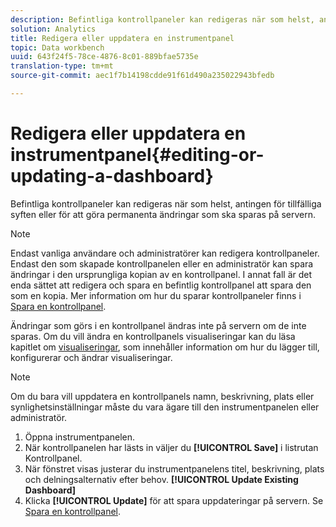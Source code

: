 ```yaml
---
description: Befintliga kontrollpaneler kan redigeras när som helst, antingen för tillfälliga syften eller för att göra permanenta ändringar som ska sparas på servern.
solution: Analytics
title: Redigera eller uppdatera en instrumentpanel
topic: Data workbench
uuid: 643f24f5-78ce-4876-8c01-889bfae5735e
translation-type: tm+mt
source-git-commit: aec1f7b14198cdde91f61d490a235022943bfedb

---
```



# Redigera eller uppdatera en instrumentpanel{#editing-or-updating-a-dashboard}

Befintliga kontrollpaneler kan redigeras när som helst, antingen för tillfälliga syften eller för att göra permanenta ändringar som ska sparas på servern.

>[!NOTE]
>
>Endast vanliga användare och administratörer kan redigera kontrollpaneler. Endast den som skapade kontrollpanelen eller en administratör kan spara ändringar i den ursprungliga kopian av en kontrollpanel. I annat fall är det enda sättet att redigera och spara en befintlig kontrollpanel att spara den som en kopia. Mer information om hur du sparar kontrollpaneler finns i [Spara en kontrollpanel](../../../home/c-adobe-data-workbench-dashboard/c-dashboards/t-saving-a-dashboard.md#task-4132cf487bc640149c91afd0b7b0701e).

Ändringar som görs i en kontrollpanel ändras inte på servern om de inte sparas. Om du vill ändra en kontrollpanels visualiseringar kan du läsa kapitlet om [visualiseringar](../../../home/c-adobe-data-workbench-dashboard/c-visualizations/c-visualizations.md#concept-426ed20f270f4be48ecc3574f3078d8e), som innehåller information om hur du lägger till, konfigurerar och ändrar visualiseringar.

>[!NOTE]
>
>Om du bara vill uppdatera en kontrollpanels namn, beskrivning, plats eller synlighetsinställningar måste du vara ägare till den instrumentpanelen eller administratör.

1. Öppna instrumentpanelen.
1. När kontrollpanelen har lästs in väljer du **[!UICONTROL Save]** i listrutan Kontrollpanel.
1. När fönstret visas justerar du instrumentpanelens titel, beskrivning, plats och delningsalternativ efter behov. **[!UICONTROL Update Existing Dashboard]**
1. Klicka **[!UICONTROL Update]** för att spara uppdateringar på servern. Se [Spara en kontrollpanel](../../../home/c-adobe-data-workbench-dashboard/c-dashboards/t-saving-a-dashboard.md#task-4132cf487bc640149c91afd0b7b0701e).
